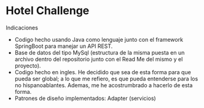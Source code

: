 # Hotel Challenge

Indicaciones

- Codigo hecho usando Java como lenguaje junto con el framework SpringBoot para manejar un API REST. 
- Base de datos del tipo MySql (estructura de la misma puesta en un archivo dentro del repositorio junto con el Read Me del mismo y el proyecto).
- Codigo hecho en ingles. He decidido que sea de esta forma para que pueda ser global; a lo que me refiero, es que pueda entenderse para los no hispanoablantes. Ademas, me he acostrumbrado a hacerlo de esta forma. 
- Patrones de diseño implementados: Adapter (servicios)